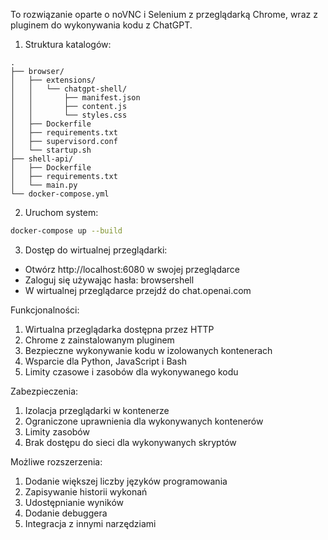 To rozwiązanie oparte o noVNC i Selenium z przeglądarką Chrome, wraz z pluginem do wykonywania kodu z ChatGPT.

1. Struktura katalogów:
```
.
├── browser/
│   ├── extensions/
│   │   └── chatgpt-shell/
│   │       ├── manifest.json
│   │       ├── content.js
│   │       └── styles.css
│   ├── Dockerfile
│   ├── requirements.txt
│   ├── supervisord.conf
│   └── startup.sh
├── shell-api/
│   ├── Dockerfile
│   ├── requirements.txt
│   └── main.py
└── docker-compose.yml
```

2. Uruchom system:
```bash
docker-compose up --build
```

3. Dostęp do wirtualnej przeglądarki:
- Otwórz http://localhost:6080 w swojej przeglądarce
- Zaloguj się używając hasła: browsershell
- W wirtualnej przeglądarce przejdź do chat.openai.com

Funkcjonalności:
1. Wirtualna przeglądarka dostępna przez HTTP
2. Chrome z zainstalowanym pluginem
3. Bezpieczne wykonywanie kodu w izolowanych kontenerach
4. Wsparcie dla Python, JavaScript i Bash
5. Limity czasowe i zasobów dla wykonywanego kodu

Zabezpieczenia:
1. Izolacja przeglądarki w kontenerze
2. Ograniczone uprawnienia dla wykonywanych kontenerów
3. Limity zasobów
4. Brak dostępu do sieci dla wykonywanych skryptów

Możliwe rozszerzenia:
1. Dodanie większej liczby języków programowania
2. Zapisywanie historii wykonań
3. Udostępnianie wyników
4. Dodanie debuggera
5. Integracja z innymi narzędziami

